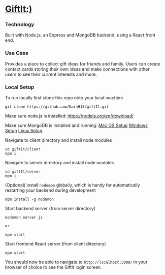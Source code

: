 # [GiftIt:)](http://18.144.173.111/)

### Technology
Built with Node.js, an Express and MongoDB backend, using a React front end.

### Use Case 
Provides a place to collect gift ideas for friends and family. Users can create contact cards storing their own ideas and make connections with other users to see their current interests and more.

### Local Setup
To run locally first clone this repo onto your local machine
```console
git clone https://github.com/KainH13/giftIt.git
```

Make sure node.js is installed: https://nodejs.org/en/download/

Make sure MongoDB is installed and running:
[Mac OS Setup](https://www.mongodb.com/docs/v4.4/tutorial/install-mongodb-on-os-x/)
[Windows Setup](https://www.mongodb.com/docs/v4.4/tutorial/install-mongodb-on-windows/)
[Linux Setup](https://www.mongodb.com/docs/v4.4/administration/install-on-linux/)


Navigate to client directory and install node modules
```console
cd giftIt/client
npm i
```

Navigate to server directory and install node modules
```console
cd giftIt/server
npm i
```

(Optional) install `nodemon` globally, which is handy for automatically restarting your backend during development
```console
npm install -g nodemon
```

Start backend server (from server directory)
```console
nodemon server.js
```
    or
```console
npm start
```

Start frontend React server (from client directory)
```console
npm start
```

You should now be able to navigate to `http://localhost:3000/` in your browser of choice to see the GiftIt login screen.
